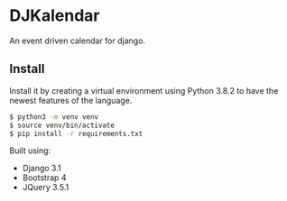# DJKalendar
An event driven calendar for django.



## Install 

Install it by creating a virtual environment using Python 3.8.2 to have the newest features of the language.

```sh
$ python3 -m venv venv 
$ source venv/bin/activate
$ pip install -r requirements.txt
```


Built using:

+ Django 3.1
+ Bootstrap 4
+ JQuery 3.5.1
